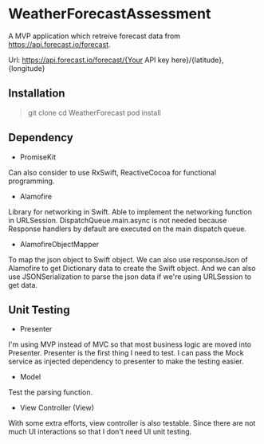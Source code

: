 # WeatherForecastAssessment

A MVP application which retreive forecast data from https://api.forecast.io/forecast.

Url: https://api.forecast.io/forecast/{Your API key here}/{latitude}, {longitude}

## Installation

> git clone
> cd WeatherForecast
> pod install

## Dependency

- PromiseKit

Can also consider to use RxSwift, ReactiveCocoa for functional programming.

- Alamofire

Library for networking in Swift. Able to implement the networking function in URLSession. DispatchQueue.main.async is not needed because Response handlers by default are executed on the main dispatch queue.

- AlamofireObjectMapper

To map the json object to Swift object. We can also use responseJson of Alamofire to get Dictionary data to create the Swift object. And we can also use JSONSerialization to parse the json data if we're using URLSession to get data.

## Unit Testing

- Presenter

I'm using MVP instead of MVC so that most business logic are moved into Presenter. Presenter is the first thing I need to test. I can pass the Mock service as injected dependency to presenter to make the testing easier.

- Model

Test the parsing function.

- View Controller (View) 

With some extra efforts, view controller is also testable. Since there are not much UI interactions so that I don't need UI unit testing.



